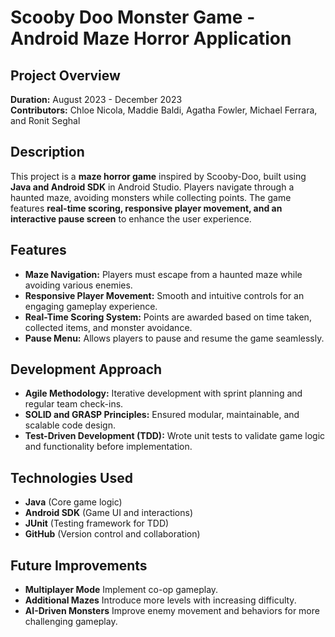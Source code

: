 # Scooby Doo Monster Game - Android Maze Horror Application

## Project Overview
**Duration:** August 2023 - December 2023  
**Contributors:** Chloe Nicola, Maddie Baldi, Agatha Fowler, Michael Ferrara, and Ronit Seghal 

## Description
This project is a **maze horror game** inspired by Scooby-Doo, built using **Java and Android SDK** in Android Studio. Players navigate through a haunted maze, avoiding monsters while collecting points. The game features **real-time scoring, responsive player movement, and an interactive pause screen** to enhance the user experience.

## Features
- **Maze Navigation:** Players must escape from a haunted maze while avoiding various enemies.
- **Responsive Player Movement:** Smooth and intuitive controls for an engaging gameplay experience.
- **Real-Time Scoring System:** Points are awarded based on time taken, collected items, and monster avoidance.
- **Pause Menu:** Allows players to pause and resume the game seamlessly.

## Development Approach
- **Agile Methodology:** Iterative development with sprint planning and regular team check-ins.
- **SOLID and GRASP Principles:** Ensured modular, maintainable, and scalable code design.
- **Test-Driven Development (TDD):** Wrote unit tests to validate game logic and functionality before implementation.

## Technologies Used
- **Java** (Core game logic)
- **Android SDK** (Game UI and interactions)
- **JUnit** (Testing framework for TDD)
- **GitHub** (Version control and collaboration)

## Future Improvements
- **Multiplayer Mode** Implement co-op gameplay.
- **Additional Mazes** Introduce more levels with increasing difficulty.
- **AI-Driven Monsters** Improve enemy movement and behaviors for more challenging gameplay.
